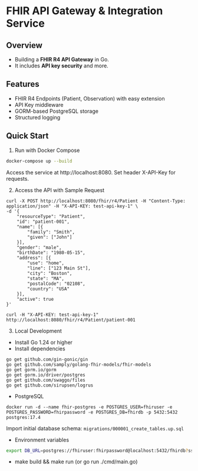 # FHIR API Gateway & Integration Service

## Overview
- Building a **FHIR R4 API Gateway** in Go.  
- It includes **API key security** and more.

## Features
- FHIR R4 Endpoints (Patient, Observation) with easy extension
- API Key middleware
- GORM-based PostgreSQL storage
- Structured logging

## Quick Start
1. Run with Docker Compose
```bash
docker-compose up --build
```
Access the service at http://localhost:8080. Set header X-API-Key for requests.

2. Access the API with Sample Request
```shell
curl -X POST http://localhost:8080/fhir/r4/Patient -H "Content-Type: application/json" -H "X-API-KEY: test-api-key-1" \
-d '{
    "resourceType": "Patient",
    "id": "patient-001",
    "name": [{
        "family": "Smith",
        "given": ["John"]
    }],
    "gender": "male",
    "birthDate": "1980-05-15",
    "address": [{
        "use": "home",
        "line": ["123 Main St"],
        "city": "Boston",
        "state": "MA",
        "postalCode": "02108",
        "country": "USA"
    }],
    "active": true
}'

curl -H "X-API-KEY: test-api-key-1" http://localhost:8080/fhir/r4/Patient/patient-001
```

3. Local Development
- Install Go 1.24 or higher
- Install dependencies
```shell
go get github.com/gin-gonic/gin
go get github.com/samply/golang-fhir-models/fhir-models
go get gorm.io/gorm
go get gorm.io/driver/postgres
go get github.com/swaggo/files
go get github.com/sirupsen/logrus
```
- PostgreSQL
```shell
docker run -d --name fhir-postgres -e POSTGRES_USER=fhiruser -e POSTGRES_PASSWORD=fhirpassword -e POSTGRES_DB=fhirdb -p 5432:5432 postgres:17.4
```
Import initial database schema: `migrations/000001_create_tables.up.sql`
- Environment variables
```bash
export DB_URL=postgres://fhiruser:fhirpassword@localhost:5432/fhirdb?sslmode=disable
```
- make build && make run (or go run ./cmd/main.go)
